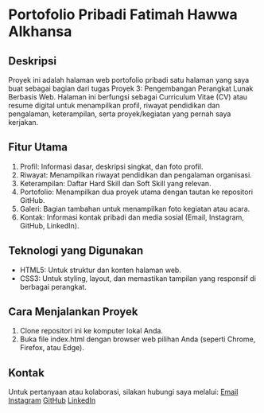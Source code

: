 # Portofolio Pribadi Fatimah Hawwa Alkhansa
## Deskripsi
Proyek ini adalah halaman web portofolio pribadi satu halaman yang saya buat sebagai bagian dari tugas Proyek 3: Pengembangan Perangkat Lunak Berbasis Web. Halaman ini berfungsi sebagai Curriculum Vitae (CV) atau resume digital untuk menampilkan profil, riwayat pendidikan dan pengalaman, keterampilan, serta proyek/kegiatan yang pernah saya kerjakan.

## Fitur Utama
1. Profil: Informasi dasar, deskripsi singkat, dan foto profil.
2. Riwayat: Menampilkan riwayat pendidikan dan pengalaman organisasi.
3. Keterampilan: Daftar Hard Skill dan Soft Skill yang relevan.
4. Portofolio: Menampilkan dua proyek utama dengan tautan ke repositori GitHub.
5. Galeri: Bagian tambahan untuk menampilkan foto kegiatan atau acara.
6. Kontak: Informasi kontak pribadi dan media sosial (Email, Instagram, GitHub, LinkedIn).

## Teknologi yang Digunakan
* HTML5: Untuk struktur dan konten halaman web.
* CSS3: Untuk styling, layout, dan memastikan tampilan yang responsif di berbagai perangkat.

## Cara Menjalankan Proyek
1. Clone repositori ini ke komputer lokal Anda.
2. Buka file index.html dengan browser web pilihan Anda (seperti Chrome, Firefox, atau Edge).

## Kontak
Untuk pertanyaan atau kolaborasi, silakan hubungi saya melalui:
[Email](fatimahhawwaalkhansa@gmail.com)
[Instagram](https://instagram.com/ftmhhwwa)
[GitHub](https://github.com/ftmhhwwa)
[LinkedIn](https://id.linkedin.com/in/fatimah-hawwa-alkhansa-b9b6b0259)

